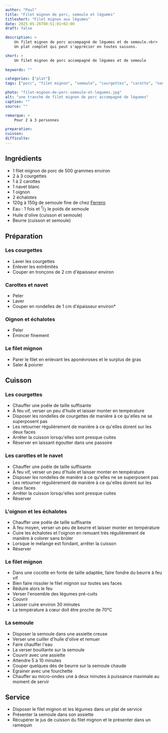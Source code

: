 ```yaml
---
author: "Paul"
title: "Filet mignon de porc, semoule et légumes"
titleshort: "Filet mignon aux légumes"
date: 2025-05-26T08:51:01+02:00
draft: false

description: >
    Un filet mignon de porc accompagné de légumes et de semoule.<br>
    Un plat complet qui peut s'apprécier en toutes saisons.

short: >
    Un filet mignon de porc accompagné de légumes et de semoule
    
keywords: ""

categories: ["plat"]
tags: ["porc", "filet mignon", "semoule", "courgettes", "carotte", "navet", "oignon"]

photo: "filet-mignon-de-porc-semoule-et-legumes.jpg"
alt: "une tranche de filet mignon de porc accompagné de légumes"
caption: ""
source: ""

remarque: >
    Pour 2 à 3 personnes

preparation: 
cuisson: 
difficulte:
---
```



## Ingrédients
- 1 filet mignon de porc de 500 grammes environ
- 2 à 3 courgettes
- 1 à 2 carottes
- 1 navet blanc
- 1 oignon
- 2 échalotes
- 120g à 150g de semoule fine de chez [Ferrero](https://www.groupe-panzani.fr/nos-marques/ferrero)
- Eau :  1 fois et <sup>1</sup>/<sub>2</sub> le poids de semoule
- Huile d'olive (cuisson et semoule)
- Beurre (cuisson et semoule)
## Préparation
### Les courgettes
- Laver les courgettes
- Enlever les extrêmités
- Couper en tronçons de 2 cm d'épaisseur environ
### Carottes et navet
- Peler
- Laver
- Couper en rondelles de 1 cm d'épaisseur environ*

### Oignon et échalotes
- Peler
- Émincer finement
### Le filet mignon
- Parer le filet en enlevant les aponévroses et le surplus de gras
- Saler & poivrer
## Cuisson
### Les courgettes
- Chauffer une poêle de taille suffisante
- À feu vif, verser un peu d'huile et laisser monter en température
- Disposer les rondelles de courgettes de manière à ce qu'elles ne se superposent pas
- Les retourner régulièrement de manière à ce qu'elles dorent sur les deux faces
- Arrêter la cuisson lorsqu'elles sont presque cuites
- Réserver en laissant égoutter dans une passoire
### Les carottes et le navet
- Chauffer une poêle de taille suffisante
- À feu vif, verser un peu d'huile et laisser monter en température
- Disposer les rondelles de manière à ce qu'elles ne se superposent pas
- Les retourner régulièrement de manière à ce qu'elles dorent sur les deux faces
- Arrêter la cuisson lorsqu'elles sont presque cuites
- Réserver
### L'oignon et les échalotes
- Chauffer une poêle de taille suffisante
- À feu moyen, verser un peu de beurre et laisser monter en température
- Cuire les échalotes et l'oignon en remuant très régulièrement de manière à colorer sans brûler
- Lorsque le mélange est fondant, arrêter la cuisson
- Réserver
### Le filet mignon
- Dans une cocotte en fonte de taille adaptée, faire fondre du beurre à feu vif
- Bien faire rissoler le filet mignon sur toutes ses faces
- Réduire alors le feu
- Verser l'ensemble des légumes pré-cuits
- Couvrir
- Laisser cuire environ 30 minutes
- La température à c&oelig;ur doit être proche de 70°C
### La semoule
- Disposer la semoule dans une assiette creuse
- Verser une cuiller d'huile d'olive et remuer
- Faire chauffer l'eau
- La verser bouillante sur la semoule
- Couvrir avec une assiette
- Attendre 5 à 10 minutes
- Couper quelques dés de beurre sur la semoule chaude
- Égrainer avec une fourchette
- Chauffer au micro-ondes une à deux minutes à puissance maximale au moment de servir
## Service
- Disposer le filet mignon et les légumes dans un plat de service
- Présenter la semoule dans son assiette
- Récupérer le jus de cuisson du filet mignon et le présenter dans un ramequin
